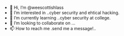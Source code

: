 - 👋 Hi, I’m @weescottishlass
- 👀 I’m interested in ..cyber security and ehtical hacking.
- 🌱 I’m currently learning ..cyber security at college.
- 💞️ I’m looking to collaborate on ...
- 📫 How to reach me .send me a message!..

<!---
weescottishlass/weescottishlass is a ✨ special ✨ repository because its `README.md` (this file) appears on your GitHub profile.
You can click the Preview link to take a look at your changes.
--->
